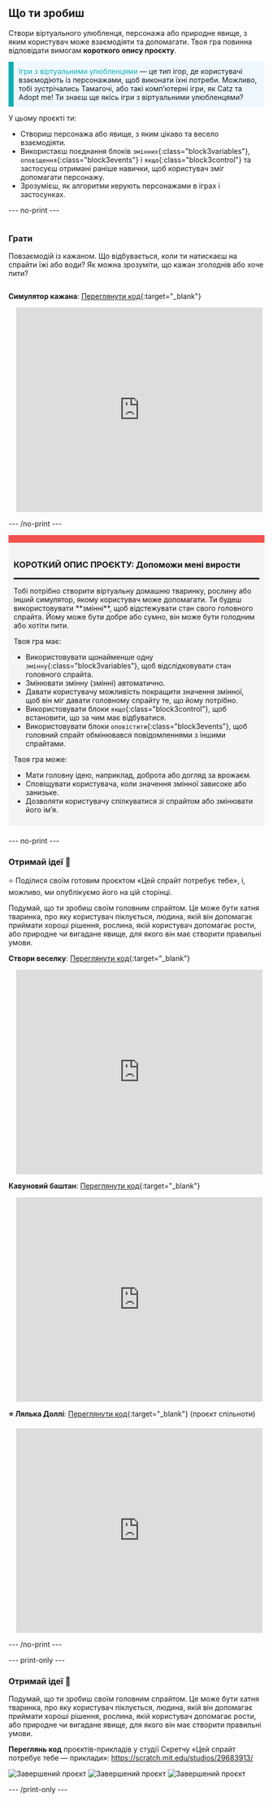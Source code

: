 ## Що ти зробиш

Створи віртуального улюбленця, персонажа або природне явище, з яким користувач може взаємодіяти та допомагати. Твоя гра повинна відповідати вимогам **короткого опису проєкту**.

<p style="border-left: solid; border-width:10px; border-color: #0faeb0; background-color: aliceblue; padding: 10px;">
<span style="color: #0faeb0">Ігри з віртуальними улюбленцями</span> — це тип ігор, де користувачі взаємодіють із персонажами, щоб виконати їхні потреби. Можливо, тобі зустрічались Тамагочі, або такі компʼютерні ігри, як Catz та Adopt me!  Ти знаєш ще якісь ігри з віртуальними улюбленцями?
</p>

У цьому проєкті ти:
+ Створиш персонажа або явище, з яким цікаво та весело взаємодіяти.
+ Використаєш поєднання блоків `змінних`{:class="block3variables"}, `оповіщення`{:class="block3events"} і `якщо`{:class="block3control"} та застосуєш отримані раніше навички, щоб користувач зміг допомагати персонажу.
+ Зрозумієш, як алгоритми керують персонажами в іграх і застосунках.

--- no-print ---

<div style="display: flex; flex-wrap: wrap">
<div style="flex-basis: 200px; flex-grow: 1">

### Грати

Повзаємодій із кажаном. Що відбувається, коли ти натискаєш на спрайти їжі або води? Як можна зрозуміти, що кажан зголоднів або хоче пити?

</div>
<div>

**Симулятор кажана**: [Переглянути код](https://scratch.mit.edu/projects/1163602123/editor){:target="_blank"}
<div class="scratch-preview" style="margin-left: 15px;">
  <iframe allowtransparency="true" width="485" height="402" src="https://scratch.mit.edu/projects/embed/1163602123/?autostart=false" frameborder="0"></iframe>
</div>

</div>
</div>

--- /no-print ---

<div style="border-top: 15px solid #f3524f; background-color: whitesmoke; margin-bottom: 20px; padding: 10px;">

### КОРОТКИЙ ОПИС ПРОЄКТУ: Допоможи мені вирости
<hr style="border-top: 2px solid black;">
Тобі потрібно створити віртуальну домашню тваринку, рослину або інший симулятор, якому користувач може допомагати. Ти будеш використовувати **змінні**, щоб відстежувати стан свого головного спрайта. Йому може бути добре або сумно, він може бути голодним або хотіти пити. 

Твоя гра має:
+ Використовувати щонайменше одну `змінну`{:class="block3variables"}, щоб відслідковувати стан головного спрайта.
+ Змінювати змінну (змінні) автоматично.
+ Давати користувачу можливість покращити значення змінної, щоб він міг давати головному спрайту те, що йому потрібно.
+ Використовувати блоки `якщо`{:class="block3control"}, щоб встановити, що за чим має відбуватися.
+ Використовувати блоки `оповістити`{:class="block3events"}, щоб головний спрайт обмінювався повідомленнями з іншими спрайтами.

Твоя гра може:
+ Мати головну ідею, наприклад, доброта або догляд за врожаєм.
+ Сповіщувати користувача, коли значення змінної зависоке або занизьке.
+ Дозволяти користувачу спілкуватися зі спрайтом або змінювати його імʼя.
</div>

--- no-print ---

### Отримай ідеї 💭

⭐ Поділися своїм готовим проєктом «Цей спрайт потребує тебе», і, можливо, ми опублікуємо його на цій сторінці.

Подумай, що ти зробиш своїм головним спрайтом. Це може бути хатня тваринка, про яку користувач піклується, людина, якій він допомагає приймати хороші рішення, рослина, якій користувач допомагає рости, або природне чи вигадане явище, для якого він має створити правильні умови.

**Створи веселку**: [Переглянути код](https://scratch.mit.edu/projects/1163602344/editor){:target="_blank"}
<div class="scratch-preview" style="margin-left: 15px;">
  <iframe allowtransparency="true" width="485" height="402" src="https://scratch.mit.edu/projects/embed/1163602344/?autostart=false" frameborder="0"></iframe>
</div>

**Кавуновий баштан**: [Переглянути код](https://scratch.mit.edu/projects/1163603996/editor){:target="_blank"}
<div class="scratch-preview" style="margin-left: 15px;">
  <iframe allowtransparency="true" width="485" height="402" src="https://scratch.mit.edu/projects/embed/1163603996/?autostart=false" frameborder="0"></iframe>
</div>

**⭐ Лялька Доллі**: [Переглянути код](https://scratch.mit.edu/projects/799871118/editor){:target="_blank"} (проєкт спільноти)
<div class="scratch-preview" style="margin-left: 15px;">
  <iframe allowtransparency="true" width="485" height="402" src="https://scratch.mit.edu/projects/embed/799871118/?autostart=false" frameborder="0"></iframe>
</div>

--- /no-print ---

--- print-only ---

### Отримай ідеї 💭

Подумай, що ти зробиш своїм головним спрайтом. Це може бути хатня тваринка, про яку користувач піклується, людина, якій він допомагає приймати хороші рішення, рослина, якій користувач допомагає рости, або природне чи вигадане явище, для якого він має створити правильні умови.

**Переглянь код** проєктів-прикладів у студії Скретчу «Цей спрайт потребує тебе — приклади»: https://scratch.mit.edu/studios/29683913/

![Завершений проєкт](images/bat-project.png)
![Завершений проєкт](images/watermelon-project.png)
![Завершений проєкт](images/rainbow-project.png)

--- /print-only ---


